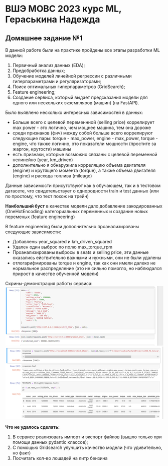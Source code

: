 # ВШЭ МОВС 2023 курс ML, Гераськина Надежда
## Домашнее задание №1 


В данной работе были на практике пройдены все этапы разработки ML модели:
1. Первичный анализ данных (EDA);
2. Предобработка данных;
3. Обучение моделей линейной регрессии с различными гиперпараметрами и регуляризаторами;
4. Поиск оптимальных гиперпараметров (GridSearch);
5. Feature engineering;
6. Создание сервиса, который выдает предсказания модели для одного или нескольких экземпляров (машин) (на FastAPI).


Было выявлено несколько интересных зависимостей в данных:
* Больше всего с целевой переменнной (selling price) коррелирует max power - это логично, чем мощнее машина, тем она дороже
* среди признаков (фич) между собой больше всего коррелируют следующие пары: torque - max_power, engine - max_power, torque - engine, что также логично, это показатели мощности (простите за жаргон, крутости) машины
* есть признаки, которые возможно связаны с целевой переменной нелинейно (year, km_driven)
* дополнительно я обнаружила корреляцию объема двигателя (engine) и крутящего момента (torque), а также объема двигателя (engine) и расхода топлива (mileage)


Данные зависимости присутствуют как в обучающем, так и в тестовом датасете, что свидетельствует о однородности train и test данных (или по простому, что тест похож на трейн)


**Наибольший буст** в качестве модели дало добавление закодированных (OneHotEncoding) категориальных переменных и создание новых переменых (feature engineering)

В feature engineering были дополнительно проанализированы следующие зависимости:
* Добавлены year_squared и km_driven_squared
* Удален один выброс по полю max_torque_rpm
* Проанализированы выбросы в seats и selling price, эти данные оказались ействительно важными и нужными, они не были удалены
* отлогарифмированы torque и engine, так как они имели далеко не нормальное распределение (это не сильно помогло, но наблюдался прирост в качестве обученной модели)

Скрины-демонстрация работы сервиса:
![Описание картинки](/predict_item.png "Подпись под картинкой")
![Описание картинки](/predict_items_2.png "Подпись под картинкой")


**Что не удалось сделать:**
1. В сервисе реализовать импорт и экспорт файлов (вышло только при помощи данных pydantic классов);
2. С помощью Gridsearch улучшить качество модели (что удивительно, но факт)
3. Посчитать кол-во лошадей на литр бензина
